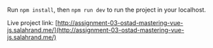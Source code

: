 Run `npm install`, then `npm run dev` to run the project in your localhost.

Live project link: [http://assignment-03-ostad-mastering-vue-js.salahrand.me/](http://assignment-03-ostad-mastering-vue-js.salahrand.me/)
